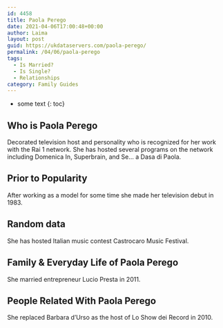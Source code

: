 ```yaml
---
id: 4458
title: Paola Perego
date: 2021-04-06T17:00:48+00:00
author: Laima
layout: post
guid: https://ukdataservers.com/paola-perego/
permalink: /04/06/paola-perego
tags:
  - Is Married?
  - Is Single?
  - Relationships
category: Family Guides
---
```


* some text
{: toc}


## Who is Paola Perego
                  
                  
                  
Decorated television host and personality who is recognized for her work with the Rai 1 network. She has hosted several programs on the network including Domenica In, Superbrain, and Se&#8230; a Dasa di Paola.
                  
              
            
              
            
                
                
                
## Prior to Popularity
                  
                  
                  
After working as a model for some time she made her television debut in 1983.
                  
              
            
              
            
                
                
                
## Random data
                  
                  
                  
She has hosted Italian music contest Castrocaro Music Festival.
                  
              
            
              
            
                
                
                
## Family & Everyday Life of Paola Perego
                  
                  
                  
She married entrepreneur Lucio Presta in 2011.
                  
              
            
              
            
                
                
                
## People Related With Paola Perego
                  
                  
                  
She replaced Barbara d&#8217;Urso as the host of Lo Show dei Record in 2010. 
                  
              
            
              
            
                
              
            
              
              
            
            
              
            
          
          
          